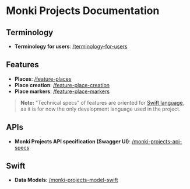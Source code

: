 # Monki Projects Documentation

## Terminology

- **Terminology for users**: [/terminology-for-users](https://docs.monkiprojects.com/terminology-for-users)

## Features

- **Places**: [/feature-places](https://docs.monkiprojects.com/feature-places)
- **Place creation**: [/feature-place-creation](https://docs.monkiprojects.com/feature-place-creation)
- **Place markers**: [/feature-place-markers](https://docs.monkiprojects.com/feature-place-markers)

> **Note:** "Technical specs" of features are oriented for [Swift language](https://swift.org), as it is for now the only development language used in the project.

## APIs

- **Monki Projects API specification (Swagger UI)**: [/monki-projects-api-specs](https://docs.monkiprojects.com/monki-projects-api-specs/)

## Swift

- **Data Models**: [/monki-projects-model-swift](https://docs.monkiprojects.com/monki-projects-model-swift/)
